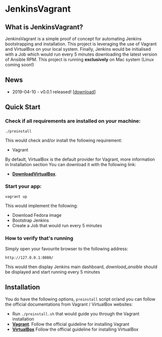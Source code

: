# JenkinsVagrant

## What is JenkinsVagrant?
JenkinsVagrant is a simple proof of concept for automating Jenkins bootstrapping
and installation. This project is leveraging the use of Vagrant and VirtualBox
on your local system. Finally, Jenkins would be initialised with a Job which would
run every 5 minutes downloading the latest version of Ansible RPM.
This project is running **exclusively** on Mac system (Linux coming soon!)

## News
* 2019-04-10 - v0.0.1 released! [[download](https://github.com/obutterbach/jenkins_vagrant/releases/tag/v0.0.1)]

## Quick Start

### Check if all requirements are installed on your machine:

`./preinstall`

This would check and/or install the following requirement:
* Vagrant

By default, VirtualBox is the default provider for Vagrant, more information in Installation section
You can download it with the following link:
* [**DownloadVirtualBox**](https://download.virtualbox.org/virtualbox/6.0.4/VirtualBox-6.0.4-128413-OSX.dmg).

### Start your app:

`vagrant up`

This would implement the following:
* Download Fedora image
* Bootstrap Jenkins
* Create a Job that would run every 5 minutes

### How to verify that's running

Simply open your favourite browser to the following address:

`http://127.0.0.1:8080/`

This would then display Jenkins main dashboard, *download_ansible* should be displayed
and start running every 5 minutes

## Installation
You do have the following options, `preinstall` script or/and you can follow the official
documentations from Vagrant / VirtualBox websites:
* Run `./preinstall.sh` that would guide you through the Vagrant installation
* [**Vagrant**](https://www.vagrantup.com/docs/installation/).
Follow the official guideline for installing Vagrant
* [**VirtualBox**](https://www.virtualbox.org/)
Follow the official guideline for installing VirtualBox
